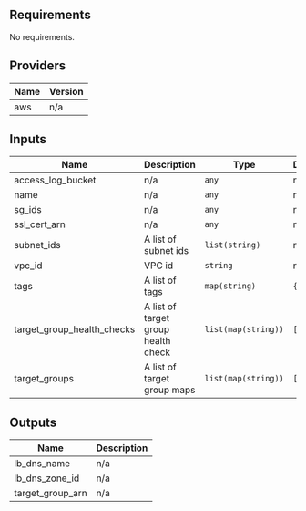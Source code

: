 ## Requirements

No requirements.

## Providers

| Name | Version |
|------|---------|
| aws | n/a |

## Inputs

| Name | Description | Type | Default | Required |
|------|-------------|------|---------|:--------:|
| access\_log\_bucket | n/a | `any` | n/a | yes |
| name | n/a | `any` | n/a | yes |
| sg\_ids | n/a | `any` | n/a | yes |
| ssl\_cert\_arn | n/a | `any` | n/a | yes |
| subnet\_ids | A list of subnet ids | `list(string)` | n/a | yes |
| vpc\_id | VPC id | `string` | n/a | yes |
| tags | A list of tags | `map(string)` | `{}` | no |
| target\_group\_health\_checks | A list of target group health check | `list(map(string))` | `[]` | no |
| target\_groups | A list of target group maps | `list(map(string))` | `[]` | no |

## Outputs

| Name | Description |
|------|-------------|
| lb\_dns\_name | n/a |
| lb\_dns\_zone\_id | n/a |
| target\_group\_arn | n/a |
